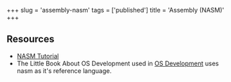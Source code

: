 +++
slug = 'assembly-nasm'
tags = ['published']
title = 'Assembly (NASM)'
+++

## Resources

* [NASM Tutorial](https://cs.lmu.edu/~ray/notes/nasmtutorial/)
* The Little Book About OS Development used in [OS Development](./OS%20Development.md) uses nasm as it's reference language.
